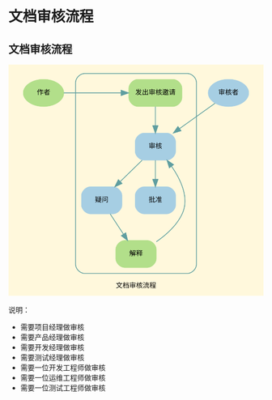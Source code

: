 # 文档审核流程

## 文档审核流程

![文档审核流程](./diagrams/process-doc-review.dot.svg)

说明：  

- 需要项目经理做审核  
- 需要产品经理做审核  
- 需要开发经理做审核  
- 需要测试经理做审核  
- 需要一位开发工程师做审核  
- 需要一位运维工程师做审核  
- 需要一位测试工程师做审核  
